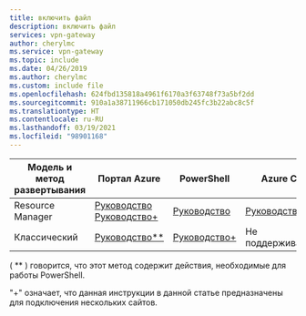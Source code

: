 ```yaml
---
title: включить файл
description: включить файл
services: vpn-gateway
author: cherylmc
ms.service: vpn-gateway
ms.topic: include
ms.date: 04/26/2019
ms.author: cherylmc
ms.custom: include file
ms.openlocfilehash: 624fbd135818a4961f6170a3f63748f73a5bf2dd
ms.sourcegitcommit: 910a1a38711966cb171050db245fc3b22abc8c5f
ms.translationtype: HT
ms.contentlocale: ru-RU
ms.lasthandoff: 03/19/2021
ms.locfileid: "98901168"
---
```

| **Модель и метод развертывания** | **Портал Azure** | **PowerShell** | **Azure CLI** |
| --- | --- | --- | --- |
| Resource Manager |[Руководство](../articles/vpn-gateway/tutorial-site-to-site-portal.md)<br>[Руководство+](../articles/vpn-gateway/vpn-gateway-howto-multi-site-to-site-resource-manager-portal.md) |[Руководство](../articles/vpn-gateway/vpn-gateway-create-site-to-site-rm-powershell.md) | [Руководство](../articles/vpn-gateway/vpn-gateway-howto-site-to-site-resource-manager-cli.md) |
| Классический |[Руководство**](../articles/vpn-gateway/vpn-gateway-howto-site-to-site-classic-portal.md) |[Руководство+](../articles/vpn-gateway/vpn-gateway-multi-site.md) | Не поддерживается |

( ** ) говорится, что этот метод содержит действия, необходимые для работы PowerShell.

"+" означает, что данная инструкции в данной статье предназначены для подключения нескольких сайтов.